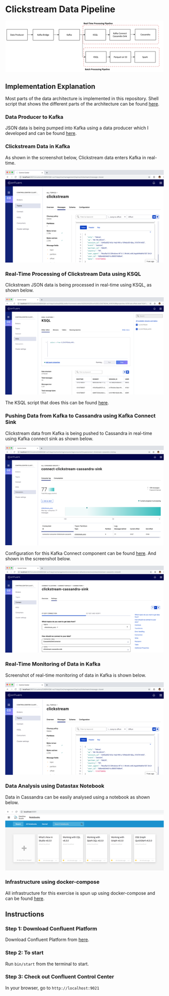 # Clickstream Data Pipeline

![datapipeline](https://raw.githubusercontent.com/devacto/ms/master/docs/images/moneysmart_data_architecture.png)

## Implementation Explanation

Most parts of the data architecture is implemented in this repository. Shell script that shows the different parts of the architecture can be found [here](https://github.com/devacto/ms/blob/master/bin/start). 

### Data Producer to Kafka

JSON data is being pumped into Kafka using a data producer which I developed and can be found [here](https://github.com/devacto/udp-data-producer).

### Clickstream Data in Kafka

As shown in the screenshot below, Clickstream data enters Kafka in real-time.

![clickstream_topic](https://raw.githubusercontent.com/devacto/ms/master/docs/images/clickstream_topic.png)

### Real-Time Processing of Clickstream Data using KSQL

Clickstream JSON data is being processed in real-time using KSQL, as shown below.

![ksql_clickstream_results](https://raw.githubusercontent.com/devacto/ms/master/docs/images/ksql_stream_results.png)

The KSQL script that does this can be found [here](https://github.com/devacto/ms/blob/master/ksql/clickstream-schema.sql).

### Pushing Data from Kafka to Cassandra using Kafka Connect Sink

Clickstream data from Kafka is being pushed to Cassandra in real-time using Kafka connect sink as shown below.

![connect_cassandra_sink](https://raw.githubusercontent.com/devacto/ms/master/docs/images/connect_cassandra_sink.png)

Configuration for this Kafka Connect component can be found [here](https://github.com/devacto/ms/blob/master/cassandra-sink/config.json). And shown in the screenshot below.

![connect_cassandra_sink_config](https://raw.githubusercontent.com/devacto/ms/master/docs/images/connect_cassandra_sink_config.png)

### Real-Time Monitoring of Data in Kafka

Screenshot of real-time monitoring of data in Kafka is shown below.

![clickstream_topic](https://raw.githubusercontent.com/devacto/ms/master/docs/images/clickstream_topic.png)

### Data Analysis using Datastax Notebook

Data in Cassandra can be easily analysed using a notebook as shown below.

![datastax_notebook](https://raw.githubusercontent.com/devacto/ms/master/docs/images/datastax_notebook.png)

### Infrastructure using docker-compose

All infrastructure for this exercise is spun up using docker-compose and can be found [here](https://github.com/devacto/ms/blob/master/docker-compose.yml).

## Instructions

### Step 1: Download Confluent Platform

Download Confluent Platform from [here](https://www.confluent.io/download/).

### Step 2: To start

Run `bin/start` from the terminal to start.

### Step 3: Check out Confluent Control Center

In your browser, go to `http://localhost:9021`